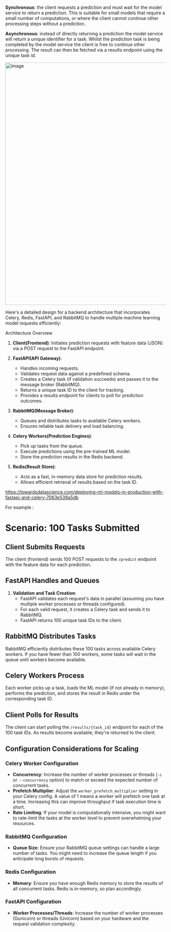 **Synchronous**: the client requests a prediction and must wait for the model service to return a prediction. This is suitable for small models that require a small number of computations, or where the client cannot continue other processing steps without a prediction.

**Asynchronous**: instead of directly returning a prediction the model service will return a unique identifier for a task. Whilst the prediction task is being completed by the model service the client is free to continue other processing. The result can then be fetched via a results endpoint using the unique task id.

<img width="758" alt="image" src="https://github.com/jyotiyadav94/Machine-Learning-Engineer-Roadmap/assets/72126242/2ddbd9ea-676e-4edf-ad4f-37fbe3c398e6">


Here's a detailed design for a backend architecture that incorporates Celery, Redis, FastAPI, and RabbitMQ to handle multiple machine learning model requests efficiently:

Architecture Overview

1. **Client(Frontend)**: Initiates prediction requests with feature data (JSON) via a POST request to the FastAPI endpoint.

2. **FastAPI(API Gateway)**:
    - Handles incoming requests.
    - Validates request data against a predefined schema.
    - Creates a Celery task (if validation succeeds) and passes it to the message broker (RabbitMQ).
    - Returns a unique task ID to the client for tracking.
    - Provides a results endpoint for clients to poll for prediction outcomes.

3. **RabbitMQ(Message Broker)**:
    - Queues and distributes tasks to available Celery workers.
    - Ensures reliable task delivery and load balancing.

4. **Celery Workers(Prediction Engines)**:
    - Pick up tasks from the queue.
    - Execute predictions using the pre-trained ML model.
    - Store the prediction results in the Redis backend.

5. **Redis(Result Store)**:
    - Acts as a fast, in-memory data store for prediction results.
    - Allows efficient retrieval of results based on the task ID.


https://towardsdatascience.com/deploying-ml-models-in-production-with-fastapi-and-celery-7063e539a5db


For example :


# Scenario: 100 Tasks Submitted

## Client Submits Requests
The client (frontend) sends 100 POST requests to the `/predict` endpoint with the feature data for each prediction.

## FastAPI Handles and Queues

1. **Validation and Task Creation**:
   - FastAPI validates each request's data in parallel (assuming you have multiple worker processes or threads configured).
   - For each valid request, it creates a Celery task and sends it to RabbitMQ.
   - FastAPI returns 100 unique task IDs to the client.

## RabbitMQ Distributes Tasks
RabbitMQ efficiently distributes these 100 tasks across available Celery workers. If you have fewer than 100 workers, some tasks will wait in the queue until workers become available.

## Celery Workers Process

Each worker picks up a task, loads the ML model (if not already in memory), performs the prediction, and stores the result in Redis under the corresponding task ID.

## Client Polls for Results

The client can start polling the `/results/{task_id}` endpoint for each of the 100 task IDs. As results become available, they're returned to the client.

## Configuration Considerations for Scaling

### Celery Worker Configuration

- **Concurrency**: Increase the number of worker processes or threads (`-c` or `--concurrency` option) to match or exceed the expected number of concurrent tasks.
- **Prefetch Multiplier**: Adjust the `worker_prefetch_multiplier` setting in your Celery config. A value of 1 means a worker will prefetch one task at a time. Increasing this can improve throughput if task execution time is short.
- **Rate Limiting**: If your model is computationally intensive, you might want to rate-limit the tasks at the worker level to prevent overwhelming your resources.

### RabbitMQ Configuration

- **Queue Size**: Ensure your RabbitMQ queue settings can handle a large number of tasks. You might need to increase the queue length if you anticipate long bursts of requests.

### Redis Configuration

- **Memory**: Ensure you have enough Redis memory to store the results of all concurrent tasks. Redis is in-memory, so plan accordingly.

### FastAPI Configuration

- **Worker Processes/Threads**: Increase the number of worker processes (Gunicorn) or threads (Uvicorn) based on your hardware and the request validation complexity.

